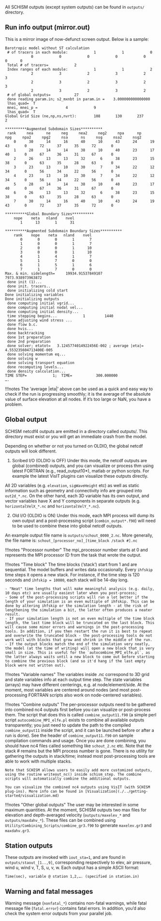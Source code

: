 All SCHISM outputs (except system outputs) can be found in `outputs/` directory.

## Run info output (mirror.out)
This is a mirror image of now-defunct screen output. Below is a sample:

```
Barotropic model without ST calculation
 # of tracers in each module:            1            1            0
            0            0            0            0            0            0      0
 Total # of tracers=            2
 Index ranges of each module:            1            1            2
            2            3            2            3            2            3
            2            3            2            3            2            3
            2            3            2            3            2
 # of global outputs=           27
 done reading param.in; s2_mxnbt in param.in =    3.000000000000000
 lhas_quad=  T
 mnei, mnei_p =             4            9
 lhas_quad=  T
Global Grid Size (ne,np,ns,nvrt):        108       130       237         2

**********Augmented Subdomain Sizes**********
 rank     nea      ne     neg     nea2     neg2     npa      np     npg     npa2     npg2     nsa      ns     nsg     nsa2     nsg2
    0      30      14      16      40      10      43      24      19      43       0      72      37      35      72       0
    1      28      14      14      38      10      40      23      17      40       0      67      36      31      67       0
    2      26      13      13      32       6      38      23      15      38       0      63      35      28      63       0
    3      23      13      10      30       7      34      22      12      34       0      56      34      22      56       0
    4      23      13      10      30       7      34      22      12      34       0      56      34      22      56       0
    5      28      14      14      38      10      40      23      17      40       0      67      36      31      67       0
    6      26      13      13      32       6      38      23      15      38       0      63      35      28      63       0
    7      30      14      16      40      10      43      24      19      43       0      72      37      35      72       0

**********Global Boundary Sizes**********
    nope    neta   nland    nvel
       1      13       1      31

**********Augmented Subdomain Boundary Sizes**********
    rank    nope    neta   nland    nvel
       0       0       0       1       7
       1       0       0       1       7
       2       0       0       1      10
       3       0       0       1      10
       4       1       4       1       7
       5       1       7       0       0
       6       1       5       1       6
       7       1       7       0       0
Max. & min. sidelength=     19934.91537849107         7973.938973963872
 done init (1)...
 done init. tracers..
 done initializing cold start
Done initializing variables
Done initializing outputs
 done computing initial vgrid...
 done computing initial nodal vel...
 done computing initial density...
 time stepping begins...            1         1440
 done adjusting wind stress ...
 done flow b.c.
 done hvis...
 done backtracking
 done 1st preparation
 done 2nd preparation
 done solver; etatot=   3.1245774014922456E-002 ; average |eta|=  4.553235604713400E-005
 done solving momentum eq...
 done solving w
 done solving transport equation
 done recomputing levels...
 done density calculation...
TIME STEP=            1;  TIME=           300.000000
….
```

!!!notes
    The ‘average |eta|’ above can be used as a quick and easy way to check if the run is progressing smoothly; it is the average of the absolute value of surface elevation at all nodes. If it’s too large or NaN, you have a problem.

## Global output
SCHISM netcdf4 outputs are emitted in a directory called outputs/. This directory must exist or you 
will get an immediate crash from the model. 

Depending on whether or not you turned on OLDIO, the global netcdf outputs will look different.

1) Scribed I/O (OLDIO is OFF)
Under this mode, the netcdf outputs are global (combined) outputs, and you can visualize or process thm
 using latest FORTRAN (e.g., read_output10*), matlab or python scripts. 
For example the latest VisIT plugins can visualize these outputs directly.

All 2D variables (e.g. `elevation`, `sigWaveHeight` etc) as well as static information such as geometry
 and connectivity info are grouped into `out2d_*.nc`. On the other hand, each 3D variable has its own 
 output, and vector variables have X and  Y components in separate outputs (e.g. `horizontalVelX_*.nc` and
 `horizontalVelY_*.nc`).

2) Old I/O (OLDIO is ON)
Under this mode, each MPI process will dump its own output and a post-processing script (`combin_output*.f90`)
 will need to be used to combine these into global netcdf outputs.  

An example output file name is `outputs/schout_0000_2.nc`. More generally, the file name is: `schout_[processor_no]_[time_block /stack #].nc`

!!!notes "Processor number"
    The mpi_processor number starts at 0 and represents the MPI processor ID from the task that wrote the output. 

!!!notes "Time block" 
    The time blocks (‘stack’) start from 1 and are sequential. The model buffers and writes data occasionally. Every `ihfskip` time steps it opens a new stack. For instance, if the time step is 120 seconds and `ihfskip = 10080`, each stack will be 14-day long.

    - "Neat" time lengths that will make meaningful analysis (e.g. daily, 10 days etc) are usually easiest later when you post-process;
    - Some of the post-processing scripts will run a lot better if the length of your simulation is an even multiple of ihfskip. This can be done by altering ihfskip or the simulation length - at the risk of lengthening the simulation a bit, the latter often produces a neater result.
    - If your simulation length is not an even multiple of the time block length, the last time block will be truncated on the last block. This will cause some minor errors and warnings in the post-processing tools. In addition, if you then restart the run it is best to repeat and overwrite the truncated block - the post-processing tools do not work well with blocks that grow and shrink in the middle of the run.
    - If the output blocks match the end of the simulation very neatly, the model (at the time of writing) will open a new block that is very small in size. This is useful for the `autocombine_MPI_elfe.pl`, as the latter always waits until a new block to come out before starting to combine the previous block (and so it'd hang if the last empty block were not written out).

!!!notes "Variable names"
    The variables inside .nc correspond to 3D grid and state variables info at each output time step. The state variables (arrays) may have different centerings, e.g. at node/element/side. At the moment, most variables are centered around nodes (and most post-processing FORTRAN scripts also work on node-centered variables).

!!!notes "Combine outputs"
    The per-processor outputs need to be gathered into combined nc4 outputs first before you can visualize or post-process them. The script that does this is called `combine_output11.f90` (a simple perl script `autocombine_MPI_elfe.pl` exists to combine all available outputs transparently; you just need to update the path to the compiled `combine_output11` inside the script, and it can be launched before or after a run is done). See the header of `combine_output11.f90` on sample compilation commands and usage. Once you are done combining, you should have nc4 files called something like `schout_2.nc` etc. Note that the stack # remains but the MPI process number is gone. There is no utility for gathering the outputs in stack/time; instead most post-processing tools are able to work with multiple stacks.

    Note that SCHISM allows users to easily add more customized outputs, using the routine writeout_nc() inside schism_step. The combine scripts will automatically combine the additional outputs.

    You can visualize the combined nc4 outputs using VisIT (with SCHISM plug-ins). More info can be found in [Visualization](./../getting-started/visualization.md)

!!!notes "Other global outputs"
    The user may be interested in some maximum quantities. At the moment, SCHISM outputs two max files for elevation and depth-averaged velocity (`outputs/maxelev_*` and `outputs/maxdahv_*`). These files can be combined using `Utility/Combining_Scripts/combine_gr3.f90` to generate `maxelev.gr3` and `maxdahv.gr3`.

## Station outputs
These outputs are invoked with `iout_sta=1`, and are found in `outputs/staout_[1..,9]`, corresponding respectively to elev, air pressure, wind u, wind v, T, S, u, v, w. Each output has a simple ASCII format:

```
Time(sec), variable @ station 1,2,…. (specified in station.in)
```

## Warning and fatal messages
Warning message (`nonfatal_*`) contains non-fatal warnings, while fatal message file (`fatal.error`) contains fatal errors. In addition, you’d also check the system error outputs from your parallel job.
